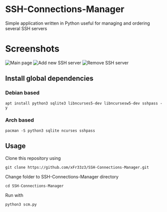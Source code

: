 # SSH-Connections-Manager

Simple application written in Python useful for managing and ordering several SSH servers

# Screenshots
![Main page](https://i.imgur.com/uVt1eBv.png)
![Add new SSH server](https://i.imgur.com/FR6roku.png)
![Remove SSH server](https://i.imgur.com/Ecf5QGM.png)

## Install global dependencies
    
### Debian based
    apt install python3 sqlite3 libncurses5-dev libncursesw5-dev sshpass -y
    
### Arch based
    pacman -S python3 sqlite ncurses sshpass

## Usage
Clone this repository using

    git clone https://github.com/xFr33z3/SSH-Connections-Manager.git

Change folder to SSH-Connections-Manager directory

    cd SSH-Connections-Manager
    
Run with

    python3 scm.py
